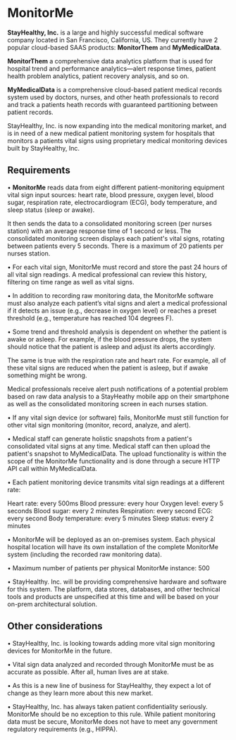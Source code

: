 # MonitorMe

**StayHealthy, Inc.** is a large and highly successful medical software company located in San Francisco,
California, US. They currently have 2 popular cloud-based SAAS products: **MonitorThem** and **MyMedicalData**.

**MonitorThem** a comprehensive data analytics platform that is used for hospital trend and performance analytics—alert response times, patient health problem analytics, patient recovery analysis, and so on.

**MyMedicalData** is a comprehensive cloud-based patient medical records system used by doctors, nurses, and other heath professionals to record and track a patients heath records with guaranteed partitioning between patient records.

StayHealthy, Inc. is now expanding into the medical monitoring market, and is in need of a new medical patient monitoring system for hospitals that monitors a patients vital signs using proprietary medical monitoring devices built by StayHealthy, Inc.

## Requirements

• **MonitorMe** reads data from eight different patient-monitoring equipment vital sign input sources: heart rate, blood pressure, oxygen level, blood sugar, respiration rate, electrocardiogram (ECG), body temperature, and sleep status (sleep or awake).

It then sends the data to a consolidated monitoring screen (per nurses station)
with an average response time of 1 second or less. The consolidated monitoring screen displays each patient's vital signs, rotating between patients every 5 seconds. There is a maximum of 20 patients per nurses station.

• For each vital sign, MonitorMe must record and store the past 24 hours of all vital sign readings. A medical professional can review this history, filtering on time range as well as vital signs.

• In addition to recording raw monitoring data, the MonitorMe software must also analyze each patient’s vital signs and alert a medical professional if it detects an issue (e.g., decrease in oxygen level) or reaches a preset threshold (e.g., temperature has reached 104 degrees F).

• Some trend and threshold analysis is dependent on whether the patient is awake or asleep. For example, if the blood pressure drops, the system should notice that the patient is asleep and adjust its alerts accordingly.

The same is true with the respiration rate and heart rate. For example, all of these vital signs are reduced when the patient is asleep, but if awake something might be wrong.

Medical professionals receive alert push notifications of a potential problem based on raw data analysis to a StayHeathy mobile app on their smartphone as well as the consolidated monitoring screen in each nurses station.

• If any vital sign device (or software) fails, MonitorMe must still function for other vital sign monitoring (monitor, record, analyze, and alert).

• Medical staff can generate holistic snapshots from a patient's consolidated vital signs at any time. Medical staff can then upload the patient's snapshot to MyMedicalData. The upload functionality is within the scope of the MonitorMe functionality and is done through a secure HTTP API call within MyMedicalData.

• Each patient monitoring device transmits vital sign readings at a different rate:

Heart rate: every 500ms
Blood pressure: every hour
Oxygen level: every 5 seconds
Blood sugar: every 2 minutes
Respiration: every second
ECG: every second
Body temperature: every 5 minutes
Sleep status: every 2 minutes

• MonitorMe will be deployed as an on-premises system. Each physical hospital location will have its own installation of the complete MonitorMe system (including the recorded raw monitoring data).

• Maximum number of patients per physical MonitorMe instance: 500

• StayHealthy. Inc. will be providing comprehensive hardware and software for this system. The platform, data stores, databases, and other technical tools and products are unspecified at this time and will be based on your on-prem architectural solution.

## Other considerations

• StayHealthy, Inc. is looking towards adding more vital sign monitoring devices for MonitorMe in the future.

• Vital sign data analyzed and recorded through MonitorMe must be as accurate as possible. After all, human lives are at stake.

• As this is a new line of business for StayHealthy, they expect a lot of change as they learn more about this new market.

• StayHealthy, Inc. has always taken patient confidentiality seriously. MonitorMe should be no exception to this rule. While patient monitoring data must be secure, MonitorMe does not have to meet any government regulatory requirements (e.g., HIPPA).
